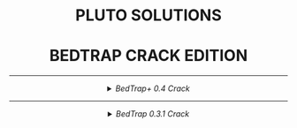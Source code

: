 <div align="center">
  
# PLUTO SOLUTIONS
# BEDTRAP CRACK EDITION
  
</div>

  ---
  
  <div align="center">
  
  
<details>
<summary><em>BedTrap+ 0.4 Crack</em></summary>
- ok, again
  
#### [DOWNLOAD](https://github.com/PlutoSolutions/bedtrap-rip/releases/tag/0.4.1)

![mainscreen](https://imgur.com/lcOIJiO.png)
![gui2](https://imgur.com/URZCXpV.png)
![gui3](https://imgur.com/krKdYfH.png)
# установка:
скачать метеор 1.17.1 и bedtrap-0.4-crack и сунуть все в модс

</details>
  
  ---
  
<details>
<summary><em>BedTrap 0.3.1 Crack</em></summary>
- shit 10$ meteor skid 😞
- cracked in 1 minute xD

#### [download](https://github.com/PlutoSolutions/bedtrap-rip/releases/download/0.3.1/bedtrap-0.3.1-cracked.jar)

![gui](https://i.imgur.com/GP79idh.png)
  
# установка:
скачать bedtrap-0.3.1-cracked и сунуть в модс
  
  </details>
  
  </div>

